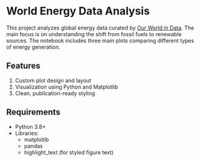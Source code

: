 # World Energy Data Analysis

This project analyzes global energy data curated by [Our World in Data](https://www.kaggle.com/datasets/whisperingkahuna/energy-consumption-dataset-by-our-world-in-data). The main focus is on understanding the shift from fossil fuels to renewable sources. The notebook includes three main plots comparing different types of energy generation.

## Features

1. Custom plot design and layout
2. Visualization using Python and Matplotlib
3. Clean, publication-ready styling

## Requirements

- Python 3.8+
- Libraries:
  - matplotlib
  - pandas
  - highlight_text (for styled figure text)
